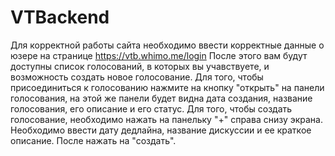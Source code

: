 # VTBackend
Для корректной работы сайта необходимо ввести корректные данные о юзере на странице https://vtb.whimo.me/login
После этого вам будут доступны список голосований, в которых вы учавствуете, и возможность создать новое голосование.
Для того, чтобы присоединиться к голосованию нажмите на кнопку "открыть" на панели голосования, на этой же панели будет видна дата создания, название голосования, его описание и его статус.
Для того, чтобы создать голосование, необходимо нажать на панельку "+" справа снизу экрана. Необходимо ввести дату дедлайна, название дискуссии и ее краткое описание. После нажать на "создать".
